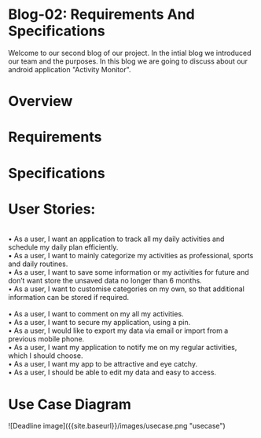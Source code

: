 <h1>Blog-02: Requirements And Specifications</h1>
Welcome to our second blog of our project. In the intial blog we introduced our team and the purposes. In this blog we are going to discuss about our android application "Activity Monitor". 
<h1>Overview</h1>











<h1>Requirements</h1>








<h1>Specifications</h1>










<h1>User Stories:</h1>

<br>•	As a user, I want an application to track all my daily activities and schedule my daily plan efficiently.
<br>•	As a user, I want to mainly categorize my activities as professional, sports and daily routines.
<br>•	As a user, I want to save some information or my activities for future and don’t want store the unsaved data no longer than 6 months.
<br>•	As a user, I want to customise categories on my own, so that additional information can be stored if required.</br>
<br>•	As a user, I want to comment on my all my activities.
<br>•	As a user, I want to secure my application, using a pin.
<br>•	As a user, I would like to export my data via email or import from a previous mobile phone.
<br>•	As a user, I want my application to notify me on my regular activities, which I should choose.
<br>•	As a user, I want my app to be attractive and eye catchy.
<br>•	As a user, I should be able to edit my data and easy to access.

<h1>Use Case Diagram</h1>
![Deadline image]({{site.baseurl}}/images/usecase.png "usecase")


<h1></h1>
